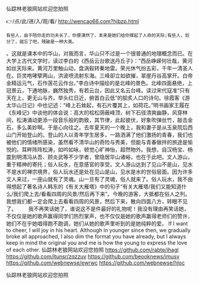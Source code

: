 
仙踪林老狼网站欢迎您拍照




👉/点/此/进/入/观/看/ http://wencao66.com?hjbzp.html




	有些人，由于陪你走的功夫长了，你便漠然了，本来是她们给你撑起了人命的天际;有些人，划分了，就忘了吧，残破是一种大美。
。这就是课本中的华山，对我而言，华山只不过是一个很普通的地理概念而已。在大学上古代文学时，读过李白的《西岳云台歌送丹丘子》：“西岳峥嵘何壮哉，黄河如丝天际来。黄河万里触山动，盘涡毂转秦地雷。荣光休气纷五彩，千年一清圣人在。巨灵咆哮擘两山，洪波喷流射东海。三峰卻立如欲摧，翠崖丹谷高掌开。白帝金精运元气，石作莲花云作台。”李白诗中描绘的是北峰的景色。北峰四面悬绝，上冠景云，下通地脉，巍然独秀，有若云台，因此又名云台峰。读过宋代寇准“只有天在上，更无山与齐。举头红日近，俯首白云低”的脍炙人口的诗句。徐霞客《游太华山日记》中也记述：“峰上石耸起，有石片覆其上，如荷花。”明书画家王履在《东峰记》中谈他的体会说：高大的桧松荫蔽峰顶，树下石径清爽幽静，风穿林间，松涛涌动更添一段音乐般的韵致，其节律，此起彼伏，好象吹弹丝竹，敲击金石，多么美妙啊。于是心向往之。去年夏天的一个晚上，我和妻子是从玉泉院后西山门开始登山的。登山的人以青年学生居多，一路洒满了他们激扬的青春，我们也被他们的情绪所感染，虽然看不清华山的奇险与秀美，但能与青春做拌的旅途是愉悦的。耳畔阵阵松涛，如吟如咏，顿觉心旷神怡，超然物外。我想，自汉杨宝、杨震到明清冯从吾、顾炎武等不少学者，曾隐居华山诸峪，也在于此吧。文人游山，重于精神的寄托；俗人玩水，在意感官的享受。文人游山达到了见山不是山，见水不是水的禅宗境界，俗人玩水还是处在见山是山，见水是水的世俗层面。因为许多文人来过，一座山就有了灵魂。山一旦有了灵魂，俗人就来了。俗人玩水，我不由得想起了著名诗人韩东的《有关大雁塔》中的句子“有关大雁塔/我们又能知道什么/我们爬上去/看看四周的风景/然后再下来”。今晚的游客，大抵都在俗人之列。我想我们都一定会爬上去看看四周的风景，然后下来，散向四面八方，转眼不见了。
　　我不再笑话她了，谁说这不是件最好的礼物呢！我没有理由再笑话她，不仅仅是她的歌声赢得同学们热烈掌声，也不仅仅是她的歌声赢得老师们的赞许，她们不在乎她唱得跑不跑调，她们从她的歌声里听到的是她纯粹的爱。
If I want to cheer, I will joy in his heart.
Although in younger since then, we gradually broke all approached, I also dim the format you have already, but I always keep in mind the original you and me is how the young to express the love of each other.
仙踪林老狼网站欢迎您拍照 https://github.com/rabte/ihagl
https://github.com/itunsr/zqzzuv
https://github.com/beooknews/imusv
https://github.com/webnewse/ewrwc
https://github.com/webnewse/hloc





仙踪林老狼网站欢迎您拍照
